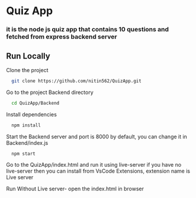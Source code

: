 
# Quiz App

### it is the node js quiz app that contains 10 questions and fetched from express backend server

## Run Locally

Clone the project

```bash
  git clone https://github.com/nitin562/QuizApp.git
```

Go to the project Backend directory

```bash
  cd QuizApp/Backend
```

Install dependencies

```bash
  npm install
```

Start the Backend server and port is 8000 by default, you can change it in Backend/index.js

```bash
  npm start
```

Go to the QuizApp/index.html and run it using live-server
if you have no live-server then you can install from VsCode Extensions, extension name is Live server

Run Without Live server- open the index.html in browser



